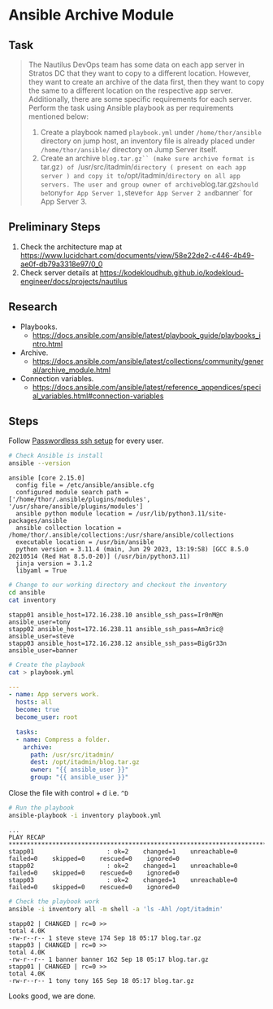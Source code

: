 # Ansible Archive Module

## Task

> The Nautilus DevOps team has some data on each app server in Stratos DC that they want to copy to a different location. However, they want to create an archive of the data first, then they want to copy the same to a different location on the respective app server. Additionally, there are some specific requirements for each server. Perform the task using Ansible playbook as per requirements mentioned below:
>
> 1. Create a playbook named `playbook.yml` under `/home/thor/ansible` directory on jump host, an inventory file is already placed under `/home/thor/ansible/` directory on Jump Server itself.
> 2. Create an archive `blog.tar.gz`` (make sure archive format is `tar.gz`) of `/usr/src/itadmin/` directory ( present on each app server ) and copy it to `/opt/itadmin/` directory on all app servers. The user and group owner of archive `blog.tar.gz` should be `tony` for App Server 1, `steve` for App Server 2 and `banner` for App Server 3.

## Preliminary Steps

1. Check the architecture map at https://www.lucidchart.com/documents/view/58e22de2-c446-4b49-ae0f-db79a3318e97/0_0
2. Check server details at https://kodekloudhub.github.io/kodekloud-engineer/docs/projects/nautilus

## Research

* Playbooks.
  * https://docs.ansible.com/ansible/latest/playbook_guide/playbooks_intro.html
* Archive.
  * https://docs.ansible.com/ansible/latest/collections/community/general/archive_module.html
* Connection variables.
  * https://docs.ansible.com/ansible/latest/reference_appendices/special_variables.html#connection-variables

## Steps

Follow [Passwordless ssh setup](../../linux-system-administrator/networking/passwordless-ssh-access.md) for every user.

```bash
# Check Ansible is install
ansible --version
```

```
ansible [core 2.15.0]
  config file = /etc/ansible/ansible.cfg
  configured module search path = ['/home/thor/.ansible/plugins/modules', '/usr/share/ansible/plugins/modules']
  ansible python module location = /usr/lib/python3.11/site-packages/ansible
  ansible collection location = /home/thor/.ansible/collections:/usr/share/ansible/collections
  executable location = /usr/bin/ansible
  python version = 3.11.4 (main, Jun 29 2023, 13:19:58) [GCC 8.5.0 20210514 (Red Hat 8.5.0-20)] (/usr/bin/python3.11)
  jinja version = 3.1.2
  libyaml = True
```

```bash
# Change to our working directory and checkout the inventory
cd ansible
cat inventory
```

```
stapp01 ansible_host=172.16.238.10 ansible_ssh_pass=Ir0nM@n ansible_user=tony
stapp02 ansible_host=172.16.238.11 ansible_ssh_pass=Am3ric@ ansible_user=steve
stapp03 ansible_host=172.16.238.12 ansible_ssh_pass=BigGr33n ansible_user=banner
```

```bash
# Create the playbook
cat > playbook.yml
```

```yaml
---
- name: App servers work.
  hosts: all
  become: true
  become_user: root

  tasks:
  - name: Compress a folder.
    archive:
      path: /usr/src/itadmin/
      dest: /opt/itadmin/blog.tar.gz
      owner: "{{ ansible_user }}"
      group: "{{ ansible_user }}"
```

Close the file with control + d i.e. `^D`

```bash
# Run the playbook
ansible-playbook -i inventory playbook.yml
```

```
...
PLAY RECAP ****************************************************************************************************************************************************************
stapp01                    : ok=2    changed=1    unreachable=0    failed=0    skipped=0    rescued=0    ignored=0
stapp02                    : ok=2    changed=1    unreachable=0    failed=0    skipped=0    rescued=0    ignored=0
stapp03                    : ok=2    changed=1    unreachable=0    failed=0    skipped=0    rescued=0    ignored=0
```

```bash
# Check the playbook work
ansible -i inventory all -m shell -a 'ls -Ahl /opt/itadmin'
```

```
stapp02 | CHANGED | rc=0 >>
total 4.0K
-rw-r--r-- 1 steve steve 174 Sep 18 05:17 blog.tar.gz
stapp03 | CHANGED | rc=0 >>
total 4.0K
-rw-r--r-- 1 banner banner 162 Sep 18 05:17 blog.tar.gz
stapp01 | CHANGED | rc=0 >>
total 4.0K
-rw-r--r-- 1 tony tony 165 Sep 18 05:17 blog.tar.gz
```

Looks good, we are done.
